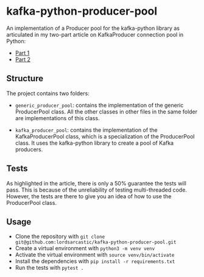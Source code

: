 # kafka-python-producer-pool
An implementation of a Producer pool for the kafka-python library as articulated in my two-part article on KafkaProducer connection pool in Python:
- [Part 1](https://blog.lordsarcastic.dev/kafkaproducer-connection-pool-in-python-part-1)
- [Part 2](https://blog.lordsarcastic.dev/kafkaproducer-connection-pool-in-python-part-2)

## Structure
The project contains two folders:
- `generic_producer_pool`: contains the implementation of the generic ProducerPool class. All the other classes in other files in the same folder are implementations of this class.

- `kafka_producer_pool`: contains the implementation of the KafkaProducerPool class, which is a specialization of the ProducerPool class. It uses the kafka-python library to create a pool of Kafka producers.


## Tests
As highlighted in the article, there is only a 50% guarantee the tests will pass. This is because of the unreliability of testing multi-threaded code. However, the tests are there to give you an idea of how to use the ProducerPool class.

## Usage
- Clone the repository with `git clone git@github.com:lordsarcastic/kafka-python-producer-pool.git`
- Create a virtual environment with `python3 -m venv venv`
- Activate the virtual environment with `source venv/bin/activate`
- Install the dependencies with `pip install -r requirements.txt`
- Run the tests with `pytest .`
